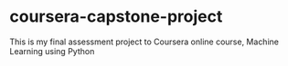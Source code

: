 # coursera-capstone-project
This is my final assessment project to Coursera online course, Machine Learning using Python
